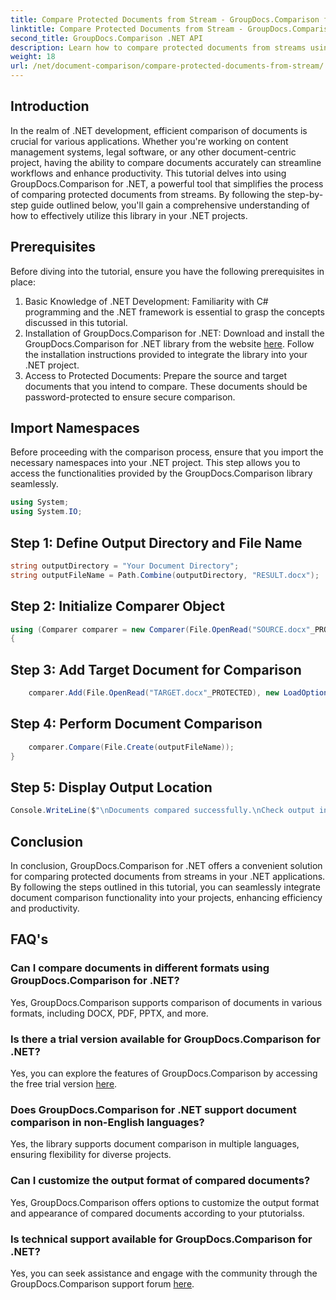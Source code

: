 ```yaml
---
title: Compare Protected Documents from Stream - GroupDocs.Comparison for .NET
linktitle: Compare Protected Documents from Stream - GroupDocs.Comparison for .NET
second_title: GroupDocs.Comparison .NET API
description: Learn how to compare protected documents from streams using GroupDocs.Comparison for .NET. Streamline your document comparison process effortlessly.
weight: 18
url: /net/document-comparison/compare-protected-documents-from-stream/
---
```

## Introduction
In the realm of .NET development, efficient comparison of documents is crucial for various applications. Whether you're working on content management systems, legal software, or any other document-centric project, having the ability to compare documents accurately can streamline workflows and enhance productivity. This tutorial delves into using GroupDocs.Comparison for .NET, a powerful tool that simplifies the process of comparing protected documents from streams. By following the step-by-step guide outlined below, you'll gain a comprehensive understanding of how to effectively utilize this library in your .NET projects.
## Prerequisites
Before diving into the tutorial, ensure you have the following prerequisites in place:
1. Basic Knowledge of .NET Development: Familiarity with C# programming and the .NET framework is essential to grasp the concepts discussed in this tutorial.
2. Installation of GroupDocs.Comparison for .NET: Download and install the GroupDocs.Comparison for .NET library from the website [here](https://releases.groupdocs.com/comparison/net/). Follow the installation instructions provided to integrate the library into your .NET project.
3. Access to Protected Documents: Prepare the source and target documents that you intend to compare. These documents should be password-protected to ensure secure comparison.

## Import Namespaces
Before proceeding with the comparison process, ensure that you import the necessary namespaces into your .NET project. This step allows you to access the functionalities provided by the GroupDocs.Comparison library seamlessly.

```csharp
using System;
using System.IO;
```

## Step 1: Define Output Directory and File Name
```csharp
string outputDirectory = "Your Document Directory";
string outputFileName = Path.Combine(outputDirectory, "RESULT.docx");
```
## Step 2: Initialize Comparer Object
```csharp
using (Comparer comparer = new Comparer(File.OpenRead("SOURCE.docx"_PROTECTED), new LoadOptions() { Password = "1234" }))
{
```
## Step 3: Add Target Document for Comparison
```csharp
    comparer.Add(File.OpenRead("TARGET.docx"_PROTECTED), new LoadOptions() { Password = "5678" });
```
## Step 4: Perform Document Comparison
```csharp
    comparer.Compare(File.Create(outputFileName));
}
```
## Step 5: Display Output Location
```csharp
Console.WriteLine($"\nDocuments compared successfully.\nCheck output in {Directory.GetCurrentDirectory()}.");
```

## Conclusion
In conclusion, GroupDocs.Comparison for .NET offers a convenient solution for comparing protected documents from streams in your .NET applications. By following the steps outlined in this tutorial, you can seamlessly integrate document comparison functionality into your projects, enhancing efficiency and productivity.
## FAQ's
### Can I compare documents in different formats using GroupDocs.Comparison for .NET?
Yes, GroupDocs.Comparison supports comparison of documents in various formats, including DOCX, PDF, PPTX, and more.
### Is there a trial version available for GroupDocs.Comparison for .NET?
Yes, you can explore the features of GroupDocs.Comparison by accessing the free trial version [here](https://releases.groupdocs.com/).
### Does GroupDocs.Comparison for .NET support document comparison in non-English languages?
Yes, the library supports document comparison in multiple languages, ensuring flexibility for diverse projects.
### Can I customize the output format of compared documents?
Yes, GroupDocs.Comparison offers options to customize the output format and appearance of compared documents according to your ptutorialss.
### Is technical support available for GroupDocs.Comparison for .NET?
Yes, you can seek assistance and engage with the community through the GroupDocs.Comparison support forum [here](https://forum.groupdocs.com/c/comparison/12).
